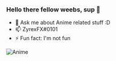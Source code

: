 ### Hello there fellow weebs, sup 👋

- 💬 Ask me about Anime related stuff :D
- 📫 ZyrexFX#0101
- ⚡ Fun fact: I'm not fun

![Anime](https://i.imgur.com/KEfMEAu.gif)

